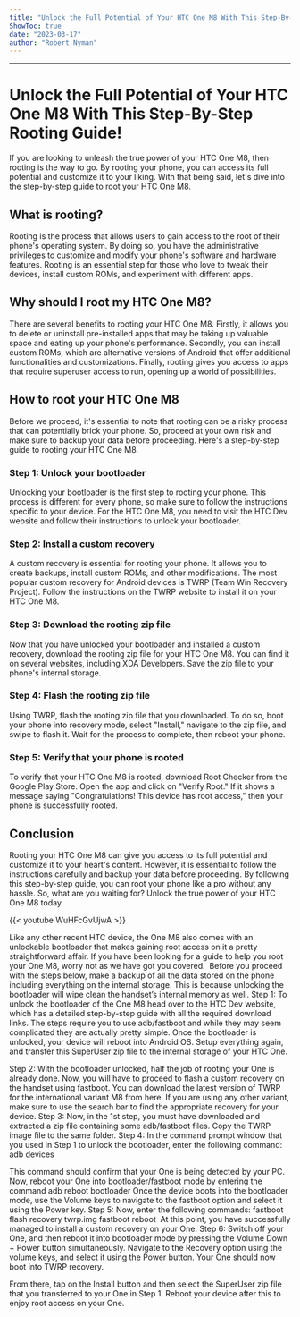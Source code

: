 ```yaml
---
title: "Unlock the Full Potential of Your HTC One M8 With This Step-By-Step Rooting Guide!"
ShowToc: true 
date: "2023-03-17"
author: "Robert Nyman"
---
```

*****
# Unlock the Full Potential of Your HTC One M8 With This Step-By-Step Rooting Guide!

If you are looking to unleash the true power of your HTC One M8, then rooting is the way to go. By rooting your phone, you can access its full potential and customize it to your liking. With that being said, let's dive into the step-by-step guide to root your HTC One M8.

## What is rooting?

Rooting is the process that allows users to gain access to the root of their phone's operating system. By doing so, you have the administrative privileges to customize and modify your phone's software and hardware features. Rooting is an essential step for those who love to tweak their devices, install custom ROMs, and experiment with different apps.

## Why should I root my HTC One M8?

There are several benefits to rooting your HTC One M8. Firstly, it allows you to delete or uninstall pre-installed apps that may be taking up valuable space and eating up your phone's performance. Secondly, you can install custom ROMs, which are alternative versions of Android that offer additional functionalities and customizations. Finally, rooting gives you access to apps that require superuser access to run, opening up a world of possibilities.

## How to root your HTC One M8

Before we proceed, it's essential to note that rooting can be a risky process that can potentially brick your phone. So, proceed at your own risk and make sure to backup your data before proceeding. Here's a step-by-step guide to rooting your HTC One M8.

### Step 1: Unlock your bootloader

Unlocking your bootloader is the first step to rooting your phone. This process is different for every phone, so make sure to follow the instructions specific to your device. For the HTC One M8, you need to visit the HTC Dev website and follow their instructions to unlock your bootloader.

### Step 2: Install a custom recovery

A custom recovery is essential for rooting your phone. It allows you to create backups, install custom ROMs, and other modifications. The most popular custom recovery for Android devices is TWRP (Team Win Recovery Project). Follow the instructions on the TWRP website to install it on your HTC One M8.

### Step 3: Download the rooting zip file

Now that you have unlocked your bootloader and installed a custom recovery, download the rooting zip file for your HTC One M8. You can find it on several websites, including XDA Developers. Save the zip file to your phone's internal storage.

### Step 4: Flash the rooting zip file

Using TWRP, flash the rooting zip file that you downloaded. To do so, boot your phone into recovery mode, select "Install," navigate to the zip file, and swipe to flash it. Wait for the process to complete, then reboot your phone.

### Step 5: Verify that your phone is rooted

To verify that your HTC One M8 is rooted, download Root Checker from the Google Play Store. Open the app and click on "Verify Root." If it shows a message saying "Congratulations! This device has root access," then your phone is successfully rooted.

## Conclusion

Rooting your HTC One M8 can give you access to its full potential and customize it to your heart's content. However, it is essential to follow the instructions carefully and backup your data before proceeding. By following this step-by-step guide, you can root your phone like a pro without any hassle. So, what are you waiting for? Unlock the true power of your HTC One M8 today.

{{< youtube WuHFcGvUjwA >}} 



Like any other recent HTC device, the One M8 also comes with an unlockable bootloader that makes gaining root access on it a pretty straightforward affair. If you have been looking for a guide to help you root your One M8, worry not as we have got you covered. 
Before you proceed with the steps below, make a backup of all the data stored on the phone including everything on the internal storage. This is because unlocking the bootloader will wipe clean the handset’s internal memory as well.
Step 1: To unlock the bootloader of the One M8 head over to the HTC Dev website, which has a detailed step-by-step guide with all the required download links. The steps require you to use adb/fastboot and while they may seem complicated they are actually pretty simple.
Once the bootloader is unlocked, your device will reboot into Android OS. Setup everything again, and transfer this SuperUser zip file to the internal storage of your HTC One.

Step 2: With the bootloader unlocked, half the job of rooting your One is already done. Now, you will have to proceed to flash a custom recovery on the handset using fastboot. You can download the latest version of TWRP for the international variant M8 from here.
If you are using any other variant, make sure to use the search bar to find the appropriate recovery for your device.
Step 3: Now, in the 1st step, you must have downloaded and extracted a zip file containing some adb/fastboot files. Copy the TWRP image file to the same folder.
Step 4: In the command prompt window that you used in Step 1 to unlock the bootloader, enter the following command:
adb devices

This command should confirm that your One is being detected by your PC. Now, reboot your One into bootloader/fastboot mode by entering the command
adb reboot bootloader
Once the device boots into the bootloader mode, use the Volume keys to navigate to the fastboot option and select it using the Power key.
Step 5: Now, enter the following commands:
fastboot flash recovery twrp.img
fastboot reboot 
At this point, you have successfully managed to install a custom recovery on your One.
Step 6: Switch off your One, and then reboot it into bootloader mode by pressing the Volume Down + Power button simultaneously. Navigate to the Recovery option using the volume keys, and select it using the Power button. Your One should now boot into TWRP recovery.

From there, tap on the Install button and then select the SuperUser zip file that you transferred to your One in Step 1. Reboot your device after this to enjoy root access on your One.






